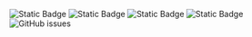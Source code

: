 ![Static Badge](https://img.shields.io/badge/blacklists-60-000000) ![Static Badge](https://img.shields.io/badge/blacklisted-2668552-cc0000) ![Static Badge](https://img.shields.io/badge/whitelisted-2245-00CC00) ![Static Badge](https://img.shields.io/badge/streaming_blacklist-28107-000000) ![GitHub issues](https://img.shields.io/github/issues/fabriziosalmi/blacklists)
